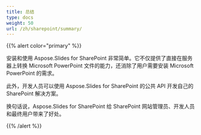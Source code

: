 ```yaml
---
title: 总结
type: docs
weight: 50
url: /zh/sharepoint/summary/
---
```


{{% alert color="primary" %}} 

安装和使用 Aspose.Slides for SharePoint 非常简单。它不仅提供了直接在服务器上转换 Microsoft PowerPoint 文件的能力，还消除了用户需要安装 Microsoft PowerPoint 的需求。

此外，开发人员可以使用 Aspose.Slides for SharePoint 的公共 API 开发自己的 SharePoint 解决方案。

换句话说，Aspose.Slides for SharePoint 给 SharePoint 网站管理员、开发人员和最终用户带来了好处。

{{% /alert %}}